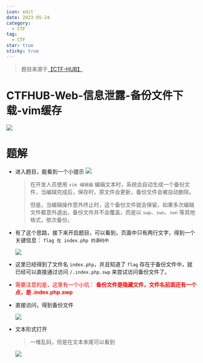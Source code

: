 ```yaml
---
icon: edit
date: 2023-05-24
category:
  - CTF
tag:
  - CTF
star: true
sticky: true
---
```


> 题目来源于[【CTF-HUB】](https://www.ctfhub.com/#/skilltree)

# CTFHUB-Web-信息泄露-备份文件下载-vim缓存
![](/images/ctf/7b6f9de8a00a4d3f9f93814af4c8e4b9.png)


# 题解
- 进入题目，能看到一个小提示
	![](/images/ctf/79701bcd2eca49f0b5a2742269291fa0.png)
	> 在开发人员使用 `vim 编辑器` 编辑文本时，系统会自动生成一个备份文件，当编辑完成后，保存时，原文件会更新，备份文件会被自动删除。
	>
	> 但是，当编辑操作意外终止时，这个备份文件就会保留，如果多次编辑文件都意外退出，备份文件并不会覆盖，而是以 `swp`、`swo`、`swn` 等其他格式，依次备份。

- 有了这个思路，接下来开启题目，可以看到，页面中只有两行文字，得到一个关键信息： `flag 在 index.php 的源码中`

	![](/images/ctf/ace8fc7ebbae40e3b2b139b668f49c5e.png)
- 这里已经得到了文件名 `index.php`，并且知道了 `flag` 存在于备份文件中，就已经可以直接通过访问 `/.index.php.swp` 来尝试访问备份文件了。
- <font color=red>需要注意的是，这里有一个小坑： <b>备份文件是隐藏文件，文件名前面还有一个点，是 .index.php.swp</b></font>

- 直接访问，得到备份文件

	![](/images/ctf/107b518131d94af0b07eb6df67a49d8a.png)

- 文本形式打开

	> 一堆乱码，但是在文本末尾可以看到
	
	![](/images/ctf/abffaf70a9ee4e8b90c9cb638fe1e365.png)

